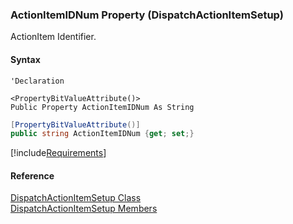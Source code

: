 ### ActionItemIDNum Property (DispatchActionItemSetup)

ActionItem Identifier.

#### Syntax

```vbnet
'Declaration

<PropertyBitValueAttribute()>
Public Property ActionItemIDNum As String
```

```csharp
[PropertyBitValueAttribute()]
public string ActionItemIDNum {get; set;}
```

[!include[Requirements](../partials/requirements.md)]

#### Reference

[DispatchActionItemSetup Class](FChoice.Toolkits.Clarify~FChoice.Toolkits.Clarify.Sales.DispatchActionItemSetup.md)  
[DispatchActionItemSetup Members](FChoice.Toolkits.Clarify~FChoice.Toolkits.Clarify.Sales.DispatchActionItemSetup_members.md)